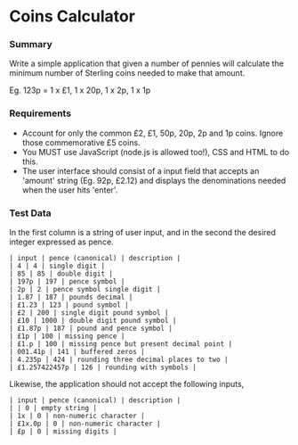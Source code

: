 # Coins Calculator

### Summary

Write a simple application that given a number of pennies will calculate the minimum number of Sterling coins needed to make that amount.

 Eg. 123p = 1 x £1, 1 x 20p, 1 x 2p, 1 x 1p


### Requirements

 * Account for only the common £2, £1, 50p, 20p, 2p and 1p coins. Ignore those commemorative £5 coins.
 * You MUST use JavaScript (node.js is allowed too!), CSS and HTML to do this.
 * The user interface should consist of a input field that accepts an 'amount' string (Eg. 92p, £2.12) and displays the denominations needed when the user hits 'enter'.
 
### Test Data

In the first column is a string of user input, and in the second the desired integer expressed as pence.

    | input | pence (canonical) | description |
    | 4 | 4 | single digit |
    | 85 | 85 | double digit |
    | 197p | 197 | pence symbol |
    | 2p | 2 | pence symbol single digit |
    | 1.87 | 187 | pounds decimal |
    | £1.23 | 123 | pound symbol |
    | £2 | 200 | single digit pound symbol |
    | £10 | 1000 | double digit pound symbol |
    | £1.87p | 187 | pound and pence symbol |
    | £1p | 100 | missing pence |
    | £1.p | 100 | missing pence but present decimal point |
    | 001.41p | 141 | buffered zeros |
    | 4.235p | 424 | rounding three decimal places to two |
    | £1.257422457p | 126 | rounding with symbols |

Likewise, the application should not accept the following inputs, 

    | input | pence (canonical) | description |
    | | 0 | empty string |
    | 1x | 0 | non-numeric character |
    | £1x.0p | 0 | non-numeric character |
    | £p | 0 | missing digits | 















